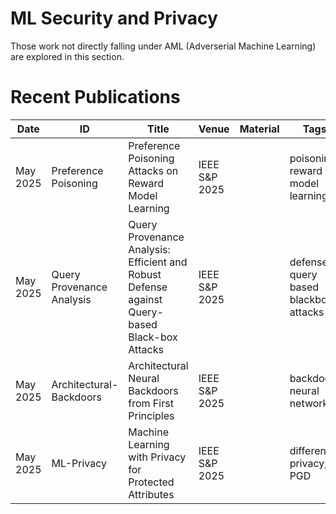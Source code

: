 # ML Security and Privacy
Those work not directly falling under AML (Adverserial Machine Learning) are explored in this section.

# Recent Publications
 Date | ID | Title | Venue | Material | Tags | Code | Summary | 
| --- | --- | --- | --- | --- | --- | --- | --- |
| May 2025 | Preference Poisoning | Preference Poisoning Attacks on Reward Model Learning | IEEE S&P 2025 |  | poisoning, reward model learning | | |
| May 2025 | Query Provenance Analysis | Query Provenance Analysis: Efficient and Robust Defense against Query-based Black-box Attacks | IEEE S&P 2025 |  | defense, query based blackbox attacks | | |
| May 2025 | Architectural-Backdoors | Architectural Neural Backdoors from First Principles | IEEE S&P 2025 | | backdoor, neural network | | |
| May 2025 | ML-Privacy | Machine Learning with Privacy for Protected Attributes | IEEE S&P 2025 | | differential privacy, PGD | | |
